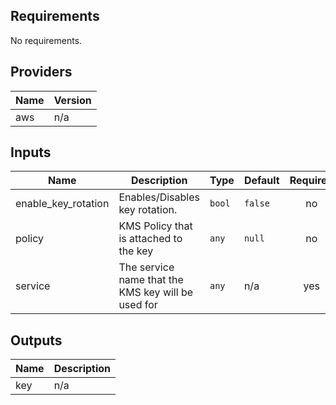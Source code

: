 ## Requirements

No requirements.

## Providers

| Name | Version |
|------|---------|
| aws | n/a |

## Inputs

| Name | Description | Type | Default | Required |
|------|-------------|------|---------|:--------:|
| enable\_key\_rotation | Enables/Disables key rotation. | `bool` | `false` | no |
| policy | KMS Policy that is attached to the key | `any` | `null` | no |
| service | The service name that the KMS key will be used for | `any` | n/a | yes |

## Outputs

| Name | Description |
|------|-------------|
| key | n/a |

